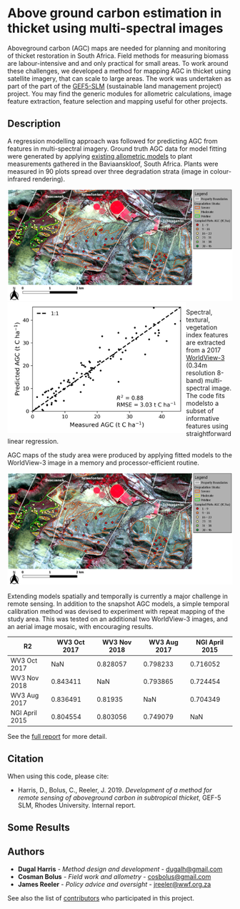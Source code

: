 # Above ground carbon estimation in thicket using multi-spectral images

Aboveground carbon (AGC) maps are needed for planning and monitoring of thicket restoration in South Africa.  Field methods for measuring biomass are labour-intensive and and only practical for small areas.  To work around these challenges, we developed a method for mapping AGC in thicket using satellite imagery, that can scale to large areas.  The work was undertaken as part of the part of the [GEF5-SLM](https://www.thegef.org/project/securing-multiple-ecosystems-benefit-through-slm-productive-degraded-landscapes-south-africa) (sustainable land management project) project.  You may find the generic modules for allometric calculations, image feature extraction, feature selection and mapping useful for other projects.

## Description
A regression modelling approach was followed for predicting AGC from features in multi-spectral imagery.  Ground truth AGC data for model fitting were generated by applying [existing allometric models](https://www.researchgate.net/publication/335531470_Aboveground_biomass_and_carbon_pool_estimates_of_Portulacaria_afra_spekboom-rich_subtropical_thicket_with_species-specific_allometric_models) to plant measurements gathered in the Baviaanskloof, South Africa.  Plants were measured in 90 plots spread over three degradation strata (image in colour-infrared rendering).    

<img src="data/outputs/plots/study_area_map_wv3_aug_2017.png" data-canonical-src="data/outputs/plots/study_area_map_wv3_aug_2017.png" alt="Study area map with ground truth plots" width="800"/>

<img align="left" src="data/outputs/plots/meas_vs_pred_agc_multivariate_model_b.png" data-canonical-src="data/outputs/plots/meas_vs_pred_agc_multivariate_model_b.png" alt="Predicted vs actual AGC" width="400"/>

Spectral, textural, vegetation index features are extracted from a 2017 [WorldView-3](http://worldview3.digitalglobe.com/) (0.34m resolution 8-band) multi-spectral image.  The code fits modelsto a subset of informative features using straightforward linear regression.  

AGC maps of the study area were produced by applying fitted models to the WorldView-3 image in a memory and processor-efficient routine.
  
<img src="data/outputs/plots/study_area_map_wv3_aug_2017.png" data-canonical-src="data/outputs/plots/study_area_map_wv3_aug_2017.png" alt="Study area map with ground truth plots" width="800"/>

Extending models spatially and temporally is currently a major challenge in remote sensing.  In addition to the snapshot AGC models, a simple temporal calibration method was devised to experiment with repeat mapping of the study area.  This was tested on an additional two WorldView-3 images, and an aerial image mosaic, with encouraging results.  

R2 | WV3 Oct 2017 | WV3 Nov 2018 | WV3 Aug 2017 | NGI April 2015
---|--------------|--------------|--------------|---------------
WV3 Oct 2017 | NaN | 0.828057 | 0.798233 | 0.716052
WV3 Nov 2018 | 0.843411 | NaN | 0.793865 | 0.724454
WV3 Aug 2017 | 0.836491 | 0.81935 | NaN | 0.704349
NGI April 2015 | 0.804554 | 0.803056 | 0.749079 | NaN

See the [full report](docs/final_report/gef5_slm_final_report_new_c_methodology_dec2019.pdf) for more detail.

## Citation
When using this code, please cite: 
- Harris, D., Bolus, C., Reeler, J. 2019. *Development of a method for remote sensing of aboveground carbon in subtropical thicket*, GEF-5 SLM, Rhodes University. Internal report.

## Some Results

## Authors
* **Dugal Harris** - *Method design and development* - [dugalh@gmail.com](mailto:dugalh@gmail.com)
* **Cosman Bolus** - *Field work and allometry* - [cosbolus@gmail.com](mailto:cosbolus@gmail.com)
* **James Reeler** - *Policy advice and oversight* - [jreeler@wwf.org.za](mailto:jreeler@wwf.org.za)

See also the list of [contributors](https://github.com/your/project/contributors) who participated in this project.